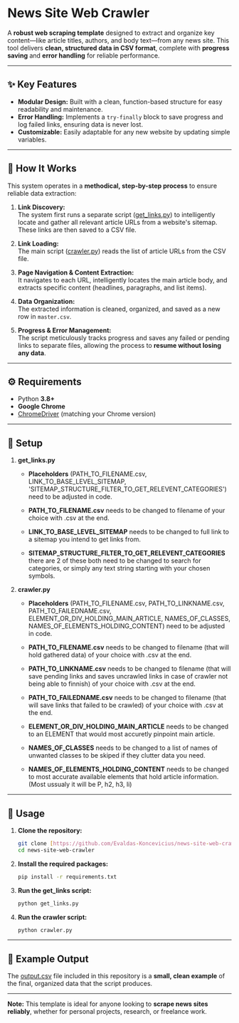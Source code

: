 # News Site Web Crawler

A **robust web scraping template** designed to extract and organize key content—like article titles, authors, and body text—from any news site. This tool delivers **clean, structured data in CSV format**, complete with **progress saving** and **error handling** for reliable performance.

---

## ✨ Key Features

- **Modular Design:** Built with a clean, function-based structure for easy readability and maintenance.
- **Error Handling:** Implements a `try-finally` block to save progress and log failed links, ensuring data is never lost.
- **Customizable:** Easily adaptable for any new website by updating simple variables.

---

## 📖 How It Works

This system operates in a **methodical, step-by-step process** to ensure reliable data extraction:

1. **Link Discovery:**  
   The system first runs a separate script ([get_links.py](https://github.com/Evaldas-Koncevicius/news-site-web-crawler/blob/main/get_links.py)) to intelligently locate and gather all relevant article URLs from a website's sitemap. These links are then saved to a CSV file.

2. **Link Loading:**  
   The main script ([crawler.py](https://github.com/Evaldas-Koncevicius/news-site-web-crawler/blob/main/crawler.py)) reads the list of article URLs from the CSV file.

3. **Page Navigation & Content Extraction:**  
   It navigates to each URL, intelligently locates the main article body, and extracts specific content (headlines, paragraphs, and list items).

4. **Data Organization:**  
   The extracted information is cleaned, organized, and saved as a new row in `master.csv`.

5. **Progress & Error Management:**  
   The script meticulously tracks progress and saves any failed or pending links to separate files, allowing the process to **resume without losing any data**.

---

## ⚙️ Requirements  
- Python **3.8+**  
- **Google Chrome**  
- [ChromeDriver](https://chromedriver.chromium.org/) (matching your Chrome version)

---

## 📖 Setup

1. **get_links.py**
   - **Placeholders** (PATH_TO_FILENAME.csv, LINK_TO_BASE_LEVEL_SITEMAP, 'SITEMAP_STRUCTURE_FILTER_TO_GET_RELEVENT_CATEGORIES') need to be adjusted in code.
     
   - **PATH_TO_FILENAME.csv** needs to be changed to filename of your choice with .csv at the end.
     
   - **LINK_TO_BASE_LEVEL_SITEMAP** needs to be changed to full link to a sitemap you intend to get links from.
     
   - **SITEMAP_STRUCTURE_FILTER_TO_GET_RELEVENT_CATEGORIES** there are 2 of these both need to be changed to search for categories, or simply any text string starting with your chosen symbols.

2. **crawler.py**
   - **Placeholders** (PATH_TO_FILENAME.csv, PATH_TO_LINKNAME.csv, PATH_TO_FAILEDNAME.csv, ELEMENT_OR_DIV_HOLDING_MAIN_ARTICLE, NAMES_OF_CLASSES, NAMES_OF_ELEMENTS_HOLDING_CONTENT) need to be adjusted in code.
     
   - **PATH_TO_FILENAME.csv** needs to be changed to filename (that will hold gathered data) of your choice with .csv at the end.
     
   - **PATH_TO_LINKNAME.csv** needs to be changed to filename (that will save pending links and saves uncrawled links in case of crawler not being able to finnish) of your choice with .csv at the end.
     
   - **PATH_TO_FAILEDNAME.csv** needs to be changed to filename (that will save links that failed to be crawled) of your choice with .csv at the end.
     
   - **ELEMENT_OR_DIV_HOLDING_MAIN_ARTICLE** needs to be changed to an ELEMENT that would most accuretly pinpoint main article.
     
   - **NAMES_OF_CLASSES** needs to be changed to a list of names of unwanted classes to be skiped if they clutter data you need.
     
   - **NAMES_OF_ELEMENTS_HOLDING_CONTENT** needs to be changed to most accurate available elements that hold article information. (Most ussualy it will be P, h2, h3, li)
  
---

## 📖 Usage

1.  **Clone the repository:**
    ```sh
    git clone [https://github.com/Evaldas-Koncevicius/news-site-web-crawler.git](https://github.com/Evaldas-Koncevicius/news-site-web-crawler.git)
    cd news-site-web-crawler
    ```

2.  **Install the required packages:**
    ```sh
    pip install -r requirements.txt
    ```

3.  **Run the get_links script:**
    ```sh
    python get_links.py
    ```

4.  **Run the crawler script:**
    ```sh
    python crawler.py
    ```    
---

## 📂 Example Output

The [output.csv](https://github.com/Evaldas-Koncevicius/news-site-web-crawler/blob/main/output.csv) file included in this repository is a **small, clean example** of the final, organized data that the script produces.

---

**Note:** This template is ideal for anyone looking to **scrape news sites reliably**, whether for personal projects, research, or freelance work.
